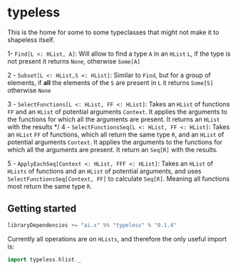 # typeless

This is the home for some to some typeclasses that might not make it to shapeless itself.

1- `Find[L <: HList, A]`: Will allow to find a type `A` in an `HList` `L`, if the type is not present it returns `None`, otherwise `Some[A]`

2 - `Subset[L <: HList,S <: HList]`: Similar to `Find`, but for a group of elements, if **all** the elements of the  `S` are present in `L` it returns `Some[S]` otherwise `None`

3 - `SelectFunctions[L <: HList, FF <: HList]`: Takes an `HList` of functions `FF` and an `HList` of potential arguments `Context`. It applies the arguments to the functions for which all the arguments are present. It returns an `HList` with the results
   */
4 - `SelectFunctionsSeq[L <: HList, FF <: HList]`: Takes an `HList` `FF` of functions, which all return the same type `R`, and an `HList` of potential arguments `Context`. It applies the arguments to the functions for which all the arguments are present. It return an `Seq[R]` with the results.

5 - `ApplyEachSeq[Context <: HList, FFF <: HList]`: Takes an `HList` of `HLists` of functions and an `HList` of potential arguments, and uses `SelectFunctionsSeq[Context, FF]` to calculate `Seq[R]`. Meaning all functions most return the same type `R`.

## Getting started

```scala
libraryDependencies += "ai.x" %% "typeless" % "0.1.4"
```

Currently all operations are on `HLists`, and therefore the only useful import is:

```scala
import typeless.hlist._
```
